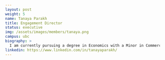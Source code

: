 ```yaml
---
layout: post
weight: 5
name: Tanaya Parakh
title: Engagement Director
status: executive
img: /assets/images/members/tanaya.png
campus: ubc
biography: >
  I am currently pursuing a degree in Economics with a Minor in Commerce at the University of British Columbia. Throughout my academic journey, I have been driven by a deep passion for unraveling the intricacies of economic theory and its practical implications in the real world. I am particularly passionate about entrepreneurship and exploring innovative solutions.
linkedin: https://www.linkedin.com/in/tanayaparakh/
---
```

